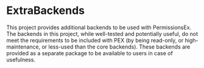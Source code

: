 ExtraBackends
=============

This project provides additional backends to be used with PermissionsEx. The backends in this project, while well-tested and potentially useful, do not meet the requirements to be included with PEX (by being read-only, or high-maintenance, or less-used than the core backends). These backends are provided as a separate package to be available to users in case of usefulness.
